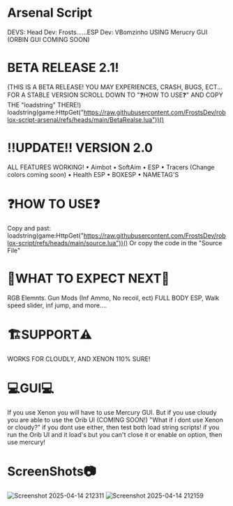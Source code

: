 # Arsenal Script
DEVS: Head Dev: Frosts......ESP Dev: VBomzinho
USING Merucry GUI
(ORBIN GUI COMING SOON)

# BETA RELEASE 2.1!
(THIS IS A BETA RELEASE! YOU MAY EXPERIENCES, CRASH, BUGS, ECT... FOR A STABLE VERSION SCROLL DOWN TO "❓HOW TO USE❓" AND COPY THE "loadstring" THERE!)
loadstring(game:HttpGet("https://raw.githubusercontent.com/FrostsDev/roblox-script-arsenal/refs/heads/main/BetaRealse.lua"))()

# ‼️UPDATE‼️ VERSION 2.0
ALL FEATURES WORKING!
• Aimbot
• SoftAim
• ESP
• Tracers (Change colors coming soon)
• Health ESP
• BOXESP 
• NAMETAG'S

# ❓HOW TO USE❓
Copy and past: loadstring(game:HttpGet("https://raw.githubusercontent.com/FrostsDev/roblox-script/refs/heads/main/source.lua"))()
Or copy the code in the "Source File"

# 📝WHAT TO EXPECT NEXT📝
RGB Elemnts. Gun Mods (Inf Ammo, No recoil, ect) FULL BODY ESP, Walk speed slider, inf jump, and more....

# 🏗️SUPPORT⚠️
WORKS FOR CLOUDLY, AND XENON 110% SURE!

# 💻GUI💻 
If you use Xenon you will have to use Mercury GUI. But if you use cloudy you are able to use the Orib UI (COMING SOON!) 
"What if i dont use Xenon or cloudy?" if you dont use either, then test both load string scripts! if you run the Orib UI and it load's but you can't close it or enable on option, then use mercury!

# ScreenShots📷
![Screenshot 2025-04-14 212311](https://github.com/user-attachments/assets/7eea816f-4acc-41a4-b0eb-b2bdc7715c7d)
![Screenshot 2025-04-14 212159](https://github.com/user-attachments/assets/6d1ea192-6647-47a5-a7ee-7ab1cd7debb5)
